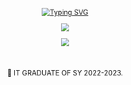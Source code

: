 


  <div align=center>
<p align="center">

<a href="https://git.io/typing-svg"><img src="https://readme-typing-svg.demolab.com?font=Fira+Code&duration=4000&pause=1000&color=09F7D5&center=true&vCenter=true&width=435&lines=%F0%9F%93%9A+Software+Engineer+%F0%9F%9A%80;" alt="Typing SVG" />
</a>
   
</p>
</div>


<!-- First row of skills -->
<p align="center">
  <a href="https://skillicons.dev">
    <img src="https://skillicons.dev/icons?i=js,ts,python,django,flask,fastapi,kafka,terraform,react,vue,next,nodejs,prisma,mongodb&perline=14" />
  </a>
</p>

<!-- Second row of skills -->
<p align="center">
  <a href="https://skillicons.dev">
    <img src="https://skillicons.dev/icons?i=redis,supabase,mysql,postgresql,dynamodb,docker,bash,linux,aws,azure,cloudlare,cloudflare,postman,wordpress&perline=14" />
  </a>
</p>



</br>


  <div align=center>
<p>🏫 IT GRADUATE OF SY 2022-2023.</h2>
</div>




</div>

</div>

[linkedin]: https://www.linkedin.com/in/francisco-carl/
[Facebook]: https://www.facebook.com/cj.francisco.3152/
[Email]: mailto:franciscocarl122@gmail.com


  
  
</div>



